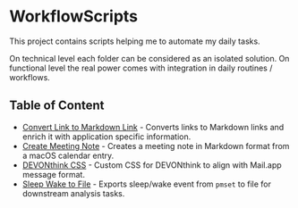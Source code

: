 # WorkflowScripts

This project contains scripts helping me to automate my daily tasks.

On technical level each folder can be considered as an isolated solution. On functional level the real power comes with integration in daily routines / workflows.

## Table of Content

* [Convert Link to Markdown Link](./convert-link-to-markdown-link/README.md) - Converts links to Markdown links and enrich it with application specific information.
* [Create Meeting Note](./create-meeting-note/README.md) - Creates a meeting note in Markdown format from a macOS calendar entry.
* [DEVONthink CSS](./devonthink-css/README.md) - Custom CSS for DEVONthink to align with Mail.app message format.
* [Sleep Wake to File](./sleep-wake-to-file/README.md) - Exports sleep/wake event from `pmset` to file for downstream analysis tasks.
